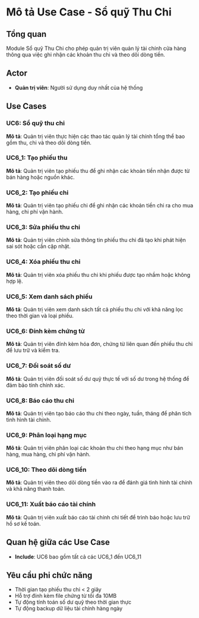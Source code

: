 # Mô tả Use Case - Sổ quỹ Thu Chi

## Tổng quan
Module Sổ quỹ Thu Chi cho phép quản trị viên quản lý tài chính cửa hàng thông qua việc ghi nhận các khoản thu chi và theo dõi dòng tiền.

## Actor
- **Quản trị viên**: Người sử dụng duy nhất của hệ thống

## Use Cases

### UC6: Sổ quỹ thu chi
**Mô tả**: Quản trị viên thực hiện các thao tác quản lý tài chính tổng thể bao gồm thu, chi và theo dõi dòng tiền.

### UC6_1: Tạo phiếu thu
**Mô tả**: Quản trị viên tạo phiếu thu để ghi nhận các khoản tiền nhận được từ bán hàng hoặc nguồn khác.

### UC6_2: Tạo phiếu chi
**Mô tả**: Quản trị viên tạo phiếu chi để ghi nhận các khoản tiền chi ra cho mua hàng, chi phí vận hành.

### UC6_3: Sửa phiếu thu chi
**Mô tả**: Quản trị viên chỉnh sửa thông tin phiếu thu chi đã tạo khi phát hiện sai sót hoặc cần cập nhật.

### UC6_4: Xóa phiếu thu chi
**Mô tả**: Quản trị viên xóa phiếu thu chi khi phiếu được tạo nhầm hoặc không hợp lệ.

### UC6_5: Xem danh sách phiếu
**Mô tả**: Quản trị viên xem danh sách tất cả phiếu thu chi với khả năng lọc theo thời gian và loại phiếu.

### UC6_6: Đính kèm chứng từ
**Mô tả**: Quản trị viên đính kèm hóa đơn, chứng từ liên quan đến phiếu thu chi để lưu trữ và kiểm tra.

### UC6_7: Đối soát số dư
**Mô tả**: Quản trị viên đối soát số dư quỹ thực tế với số dư trong hệ thống để đảm bảo tính chính xác.

### UC6_8: Báo cáo thu chi
**Mô tả**: Quản trị viên tạo báo cáo thu chi theo ngày, tuần, tháng để phân tích tình hình tài chính.

### UC6_9: Phân loại hạng mục
**Mô tả**: Quản trị viên phân loại các khoản thu chi theo hạng mục như bán hàng, mua hàng, chi phí vận hành.

### UC6_10: Theo dõi dòng tiền
**Mô tả**: Quản trị viên theo dõi dòng tiền vào ra để đánh giá tình hình tài chính và khả năng thanh toán.

### UC6_11: Xuất báo cáo tài chính
**Mô tả**: Quản trị viên xuất báo cáo tài chính chi tiết để trình báo hoặc lưu trữ hồ sơ kế toán.

## Quan hệ giữa các Use Case
- **Include**: UC6 bao gồm tất cả các UC6_1 đến UC6_11

## Yêu cầu phi chức năng
- Thời gian tạo phiếu thu chi < 2 giây
- Hỗ trợ đính kèm file chứng từ tối đa 10MB
- Tự động tính toán số dư quỹ theo thời gian thực
- Tự động backup dữ liệu tài chính hàng ngày






